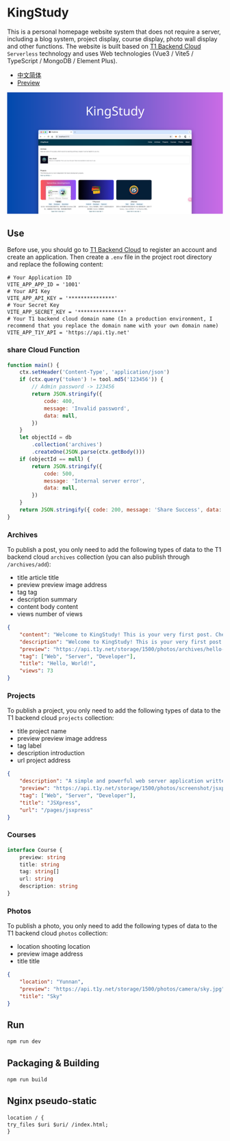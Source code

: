 # KingStudy

This is a personal homepage website system that does not require a server, including a blog system, project display, course display, photo wall display and other functions. The website is built based on <a href="https://www.t1y.net/" target="_blank">T1 Backend Cloud</a> `Serverless` technology and uses Web technologies (Vue3 / Vite5 / TypeScript / MongoDB / Element Plus).

-   <a href="./README-zh-CN.md">中文简体</a>
-   <a href="https://kingstudy.vip/">Preview</a>

![alt Preview](./public/preview.png)

## Use

Before use, you should go to <a href="https://www.t1y.net/" target="_blank">T1 Backend Cloud</a> to register an account and create an application. Then create a `.env` file in the project root directory and replace the following content:

```env
# Your Application ID
VITE_APP_APP_ID = '1001'
# Your API Key
VITE_APP_API_KEY = '***************'
# Your Secret Key
VITE_APP_SECRET_KEY = '***************'
# Your T1 backend cloud domain name (In a production environment, I recommend that you replace the domain name with your own domain name)
VITE_APP_T1Y_API = 'https://api.t1y.net'
```

### share Cloud Function

```js
function main() {
    ctx.setHeader('Content-Type', 'application/json')
    if (ctx.query('token') != tool.md5('123456')) {
        // Admin password -> 123456
        return JSON.stringify({
            code: 400,
            message: 'Invalid password',
            data: null,
        })
    }
    let objectId = db
        .collection('archives')
        .createOne(JSON.parse(ctx.getBody()))
    if (objectId == null) {
        return JSON.stringify({
            code: 500,
            message: 'Internal server error',
            data: null,
        })
    }
    return JSON.stringify({ code: 200, message: 'Share Success', data: null })
}
```

### Archives

To publish a post, you only need to add the following types of data to the T1 backend cloud `archives` collection (you can also publish through `/archives/add`):

-   title article title
-   preview preview image address
-   tag tag
-   description summary
-   content body content
-   views number of views

```json
{
    "content": "Welcome to KingStudy! This is your very first post. Check documentation to learn how to use.",
    "description": "Welcome to KingStudy! This is your very first post. Check documentation to learn how to use.",
    "preview": "https://api.t1y.net/storage/1500/photos/archives/hello-world.png",
    "tag": ["Web", "Server", "Developer"],
    "title": "Hello, World!",
    "views": 73
}
```

### Projects

To publish a project, you only need to add the following types of data to the T1 backend cloud `projects` collection:

-   title project name
-   preview preview image address
-   tag label
-   description introduction
-   url project address

```json
{
    "description": "A simple and powerful web server application written in Go language! This is another JS Runtime project besides Node.js and Deno. ",
    "preview": "https://api.t1y.net/storage/1500/photos/screenshot/jsxpress.png",
    "tag": ["Web", "Server", "Developer"],
    "title": "JSXpress",
    "url": "/pages/jsxpress"
}
```

### Courses

```typescript
interface Course {
    preview: string
    title: string
    tag: string[]
    url: string
    description: string
}
```

### Photos

To publish a photo, you only need to add the following types of data to the T1 backend cloud `photos` collection:

-   location shooting location
-   preview image address
-   title title

```json
{
    "location": "Yunnan",
    "preview": "https://api.t1y.net/storage/1500/photos/camera/sky.jpg",
    "title": "Sky"
}
```

## Run

```bash
npm run dev
```

## Packaging & Building

```bash
npm run build
```

## Nginx pseudo-static

```nginx
location / {
try_files $uri $uri/ /index.html;
}
```
